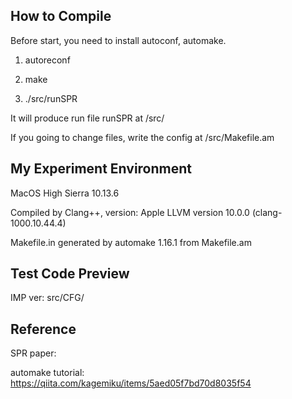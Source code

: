 ## How to Compile 

Before start, you need to install autoconf, automake.

1. autoreconf 

2. make

3. ./src/runSPR

It will produce run file runSPR at /src/

If you going to change files, write the config at /src/Makefile.am


## My Experiment Environment

MacOS High Sierra 10.13.6

Compiled by Clang++, version: Apple LLVM version 10.0.0 (clang-1000.10.44.4)

Makefile.in generated by automake 1.16.1 from Makefile.am


## Test Code Preview

IMP ver: src/CFG/ 

## Reference

SPR paper: 

automake tutorial: https://qiita.com/kagemiku/items/5aed05f7bd70d8035f54
